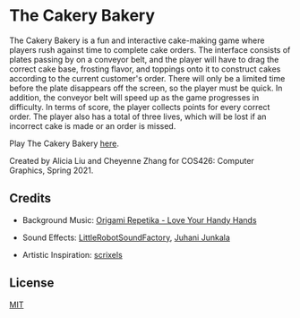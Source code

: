 # The Cakery Bakery

The Cakery Bakery is a fun and interactive cake-making game where players rush against time to complete cake orders. The interface consists of plates passing by on a conveyor belt, and the player will have to drag the correct cake base, frosting flavor, and toppings onto it to construct cakes according to the current customer's order. There will only be a limited time before the plate disappears off the screen, so the player must be quick. In addition, the conveyor belt will speed up as the game progresses in difficulty. In terms of score, the player collects points for every correct order. The player also has a total of three lives, which will be lost if an incorrect cake is made or an order is missed. 

Play The Cakery Bakery [here](https://cz10.github.io/thecakerybakery/).

Created by Alicia Liu and Cheyenne Zhang for COS426: Computer Graphics, Spring 2021.

## Credits
* Background Music: [Origami Repetika - Love Your Handy Hands](https://freemusicarchive.org/music/Origami_Repetika)

* Sound Effects: [LittleRobotSoundFactory](https://freesound.org/people/LittleRobotSoundFactory/packs/16681/), [Juhani Junkala](https://opengameart.org/content/512-sound-effects-8-bit-style)

* Artistic Inspiration: [scrixels](https://twitter.com/scrixels/status/1174676914990178304)

## License
[MIT](./LICENSE)
